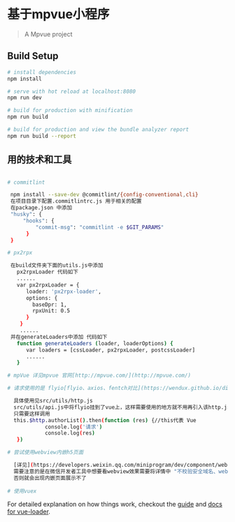 # 基于mpvue小程序



> A Mpvue project

## Build Setup

``` bash
# install dependencies
npm install

# serve with hot reload at localhost:8080
npm run dev

# build for production with minification
npm run build

# build for production and view the bundle analyzer report
npm run build --report
```

## 用的技术和工具

``` bash

# commitlint

 npm install --save-dev @commitlint/{config-conventional,cli}
 在项目目录下配置.commitlintrc.js 用于相关的配置
 在package.json 中添加
 "husky": {
     "hooks": {
         "commit-msg": "commitlint -e $GIT_PARAMS"
      }
 }

# px2rpx

 在build文件夹下面的utils.js中添加
   px2rpxLoader 代码如下
   ......
   var px2rpxLoader = {
      loader: 'px2rpx-loader',
      options: {
        baseDpr: 1,
        rpxUnit: 0.5
      }
    }
    ......
 并在generateLoaders中添加 代码如下
   function generateLoaders (loader, loaderOptions) {
      var loaders = [cssLoader, px2rpxLoader, postcssLoader]
      ......
   }

# mpVue 详见mpvue 官网[http://mpvue.com/](http://mpvue.com/)

# 请求使用的是 flyio[flyio、axios、fentch对比](https://wendux.github.io/dist/#/doc/flyio/compare)

  具体使用见src/utils/http.js
  src/utils/api.js中将flyio挂到了vue上，这样需要使用的地方就不用再引入该http.js了，
  只需要这样调用
  this.$http.authorList().then(function (res) {//this代表 Vue
            console.log('请求')
            console.log(res)
   })

# 尝试使用webview内嵌h5页面

  [详见](https://developers.weixin.qq.com/miniprogram/dev/component/web-view.html?search-key=web-view)
  需要注意的是在微信开发者工具中想要看webview效果需要将详情中 "不校验安全域名、web-view 域名、TLS 版本以及 HTTPS 证书"勾选上
  否则就会出现内嵌页面展示不了
  
# 使用vuex

```

For detailed explanation on how things work, checkout the [guide](http://vuejs-templates.github.io/webpack/) and [docs for vue-loader](http://vuejs.github.io/vue-loader).
